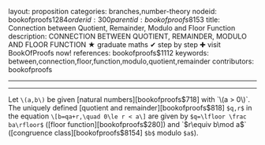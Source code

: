 layout: proposition
categories: branches,number-theory
nodeid: bookofproofs$1284
orderid: 300
parentid: bookofproofs$8153
title: Connection between Quotient, Remainder, Modulo and Floor Function
description: CONNECTION BETWEEN QUOTIENT, REMAINDER, MODULO AND FLOOR FUNCTION &#9733; graduate maths &#10004; step by step &#10010; visit BookOfProofs now!
references: bookofproofs$1112
keywords: between,connection,floor,function,modulo,quotient,remainder
contributors: bookofproofs

---


---

Let `\(a,b\)` be given [natural numbers][bookofproofs$718] with `\(a > 0\)`. The uniquely defined [quotient and remainder][bookofproofs$818] `$q,r$` in the equation `\[b=qa+r,\quad 0\le r < a\]` are given by `$q=\lfloor \frac ba\rfloor$` ([floor function][bookofproofs$280]) and `$r\equiv b\mod a$` ([congruence class][bookofproofs$8154] `$b$` modulo `$a$`).
